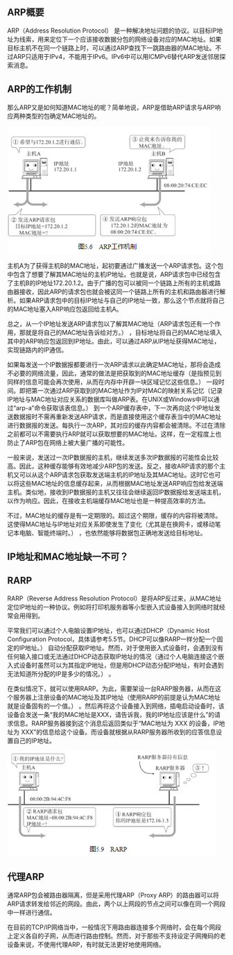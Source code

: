 

## ARP概要

ARP（Address Resolution Protocol） 是一种解决地址问题的协议。以目标IP地址为线索，用来定位下一个应该接收数据分包的网络设备对应的MAC地址。如果目标主机不在同一个链路上时，可以通过ARP查找下一跳路由器的MAC地址。不过ARP只适用于IPv4，不能用于IPv6。IPv6中可以用ICMPv6替代ARP发送邻居探索消息。

## ARP的工作机制

那么ARP又是如何知道MAC地址的呢？简单地说，ARP是借助ARP请求与ARP响应两种类型的包确定MAC地址的。

![](../markdown_import_image/import-2023-01-12-18-12-21.png)

主机A为了获得主机B的MAC地址，起初要通过广播发送一个ARP请求包。这个包中包含了想要了解其MAC地址的主机IP地址。也就是说，ARP请求包中已经包含了主机B的IP地址172.20.1.2。由于广播的包可以被同一个链路上所有的主机或路由器接收，因此ARP的请求包也就会被这同一个链路上所有的主机和路由器进行解析。如果ARP请求包中的目标IP地址与自己的IP地址一致，那么这个节点就将自己的MAC地址塞入ARP响应包返回给主机A。

总之，从一个IP地址发送ARP请求包以了解其MAC地址（ARP请求包还有一个作用，那就是将自己的MAC地址告诉给对方。） ，目标地址将自己的MAC地址填入其中的ARP响应包返回到IP地址。由此，可以通过ARP从IP地址获得MAC地址，实现链路内的IP通信。

如果每发送一个IP数据报都要进行一次ARP请求以此确定MAC地址，那将会造成不必要的网络流量，因此，通常的做法是把获取到的MAC地址缓存（是指预见到同样的信息可能会再次使用，从而在内存中开辟一块区域记忆这些信息。） 一段时间。即把第一次通过ARP获取到的MAC地址作为IP对MAC的映射关系记忆（记录IP地址与MAC地址对应关系的数据库叫做ARP表。在UNIX或Windows中可以通过“arp-a”命令获取该表信息。） 到一个ARP缓存表中，下一次再向这个IP地址发送数据报时不需再重新发送ARP请求，而是直接使用这个缓存表当中的MAC地址进行数据报的发送。每执行一次ARP，其对应的缓存内容都会被清除。不过在清除之前都可以不需要执行ARP就可以获取想要的MAC地址。这样，在一定程度上也防止了ARP包在网络上被大量广播的可能性。

一般来说，发送过一次IP数据报的主机，继续发送多次IP数据报的可能性会比较高。因此，这种缓存能够有效地减少ARP包的发送。反之，接收ARP请求的那个主机又可以从这个ARP请求包获取发送端主机的IP地址及其MAC地址。这时它也可以将这些MAC地址的信息缓存起来，从而根据MAC地址发送ARP响应包给发送端主机。类似地，接收到IP数据报的主机又往往会继续返回IP数据报给发送端主机，以作为响应。因此，在接收主机端缓存MAC地址也是一种提高效率的方法。

不过，MAC地址的缓存是有一定期限的。超过这个期限，缓存的内容将被清除。这使得MAC地址与IP地址对应关系即使发生了变化（尤其是在换网卡，或移动笔记本电脑、智能终端时。） ，也依然能够将数据包正确地发送给目标地址。

## IP地址和MAC地址缺一不可？

## RARP

RARP（Reverse Address Resolution Protocol）是将ARP反过来，从MAC地址定位IP地址的一种协议。例如将打印机服务器等小型嵌入式设备接入到网络时就经常会用得到。

平常我们可以通过个人电脑设置IP地址，也可以通过DHCP（Dynamic Host Configuration Protocol，具体请参考5.5节。DHCP可以像RARP一样分配一个固定的IP地址。） 自动分配获取IP地址。然而，对于使用嵌入式设备时，会遇到没有任何输入接口或无法通过DHCP动态获取IP地址的情况（通过个人电脑连接这个嵌入式设备时虽然可以为其指定IP地址，但是用DHCP动态分配IP地址，有时会遇到无法知道所分配的IP是多少的情况。） 。

在类似情况下，就可以使用RARP。为此，需要架设一台RARP服务器，从而在这个服务器上注册设备的MAC地址及其IP地址（使用RARP的前提是认为MAC地址就是设备固有的一个值。） 。然后再将这个设备接入到网络，插电启动设备时，该设备会发送一条“我的MAC地址是XXX，请告诉我，我的IP地址应该是什么”的请求信息。RARP服务器接到这个消息后返回类似于“MAC地址为 XXX 的设备，IP地址为 XXX”的信息给这个设备。而设备就根据从RARP服务器所收到的应答信息设置自己的IP地址。

![](../markdown_import_image/import-2023-01-12-18-16-08.png)

## 代理ARP
通常ARP包会被路由器隔离，但是采用代理ARP（Proxy ARP）的路由器可以将ARP请求转发给邻近的网段。由此，两个以上网段的节点之间可以像在同一个网段中一样进行通信。

在目前的TCP/IP网络当中，一般情况下用路由器连接多个网络时，会在每个网段上定义各自的子网，从而进行路由控制。然而，对于那些不支持设定子网掩码的老设备来说，不使用代理ARP，有时就无法更好地使用网络。
